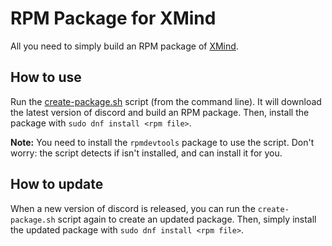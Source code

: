 # RPM Package for XMind
All you need to simply build an RPM package of [XMind](http://xmind.net).

## How to use
Run the [create-package.sh](https://github.com/RPM-Outpost/discord/blob/master/create-package.sh) script (from the command line).
It will download the latest version of discord and build an RPM package.
Then, install the package with `sudo dnf install <rpm file>`.

**Note:** You need to install the `rpmdevtools` package to use the script.
Don't worry: the script detects if isn't installed, and can install it for you.

## How to update
When a new version of discord is released, you can run the `create-package.sh` script again to create an updated package.
Then, simply install the updated package with `sudo dnf install <rpm file>`.
